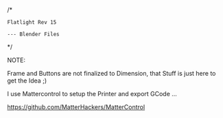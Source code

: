 /*

    Flatlight Rev 15
    
    --- Blender Files

*/

NOTE: 

Frame and Buttons are not finalized to Dimension, that Stuff is just here to get the Idea ;)

I use Mattercontrol to setup the Printer and export GCode ...

https://github.com/MatterHackers/MatterControl

 